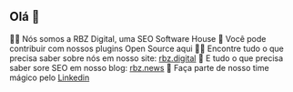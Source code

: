 ## Olá 👋

🙋‍♀️ Nós somos a RBZ Digital, uma SEO Software House
🌈 Você pode contribuir com nossos plugins Open Source aqui
👩‍💻 Encontre tudo o que precisa saber sobre nós em nosso site: [rbz.digital](https://rbz.digital/)
📢 E tudo o que precisa saber sore SEO em nosso blog: [rbz.news](https://rbz.news/)
🧙 Faça parte de nosso time mágico pelo [Linkedin](https://www.linkedin.com/company/rbzdigital/)
